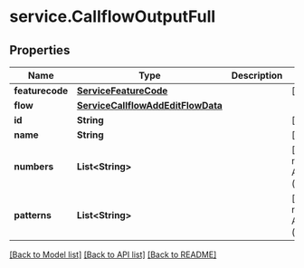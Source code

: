 # service.CallflowOutputFull

## Properties
Name | Type | Description | Notes
------------ | ------------- | ------------- | -------------
**featurecode** | [**ServiceFeatureCode**](ServiceFeatureCode.md) |  | [optional] 
**flow** | [**ServiceCallflowAddEditFlowData**](ServiceCallflowAddEditFlowData.md) |  | 
**id** | **String** |  | [optional] 
**name** | **String** |  | [optional] 
**numbers** | **List&lt;String&gt;** |  | [default to new ArrayList<>()]
**patterns** | **List&lt;String&gt;** |  | [default to new ArrayList<>()]

[[Back to Model list]](../README.md#documentation-for-models) [[Back to API list]](../README.md#documentation-for-api-endpoints) [[Back to README]](../README.md)


